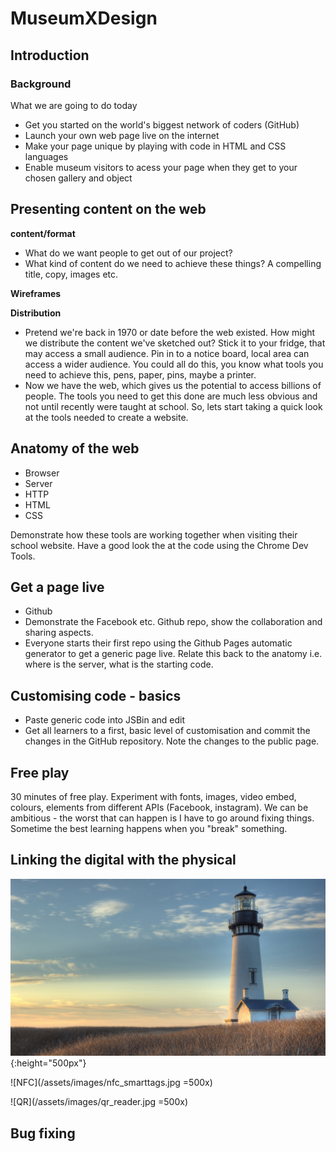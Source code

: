 # MuseumXDesign
## Introduction

### Background

What we are going to do today
 - Get you started on the world's biggest network of coders (GitHub)
 - Launch your own web page live on the internet
 - Make your page unique by playing with code in HTML and CSS languages
 - Enable museum visitors to acess your page when they get to your chosen gallery and object

## Presenting content on the web

**content/format**
 - What do we want people to get out of our project?
 - What kind of content do we need to achieve these things? A compelling title, copy, images etc.

**Wireframes**

**Distribution**
 - Pretend we're back in 1970 or date before the web existed. How might we distribute the content we've sketched out? Stick it to your fridge, that may access a small audience. Pin in to a notice board, local area can access a wider audience. You could all do this, you know what tools you need to achieve this, pens, paper, pins, maybe a printer.
  - Now we have the web, which gives us the potential to access billions of people. The tools you need to get this done are much less obvious and not until recently were taught at school. So, lets start taking a quick look at the tools needed to create a website.

## Anatomy of the web

- Browser
- Server
- HTTP
- HTML
- CSS

Demonstrate how these tools are working together when visiting their school website. Have a good look the at the code using the Chrome Dev Tools.

## Get a page live

- Github
- Demonstrate the Facebook etc. Github repo, show the collaboration and sharing aspects.
- Everyone starts their first repo using the Github Pages automatic generator to get a generic page live. Relate this back to the anatomy i.e. where is the server, what is the starting code.

## Customising code - basics

- Paste generic code into JSBin and edit
- Get all learners to a first, basic level of customisation and commit the changes in the GitHub repository. Note the changes to the public page.

## Free play

30 minutes of free play. Experiment with fonts, images, video embed, colours, elements from different APIs (Facebook, instagram). We can be ambitious - the worst that can happen is I have to go around fixing things. Sometime the best learning happens when you "break" something.

## Linking the digital with the physical

![lighthouse](/assets/images/lighthouse.jpg){:height="500px"}

![NFC](/assets/images/nfc_smarttags.jpg =500x)

![QR](/assets/images/qr_reader.jpg =500x)

## Bug fixing
